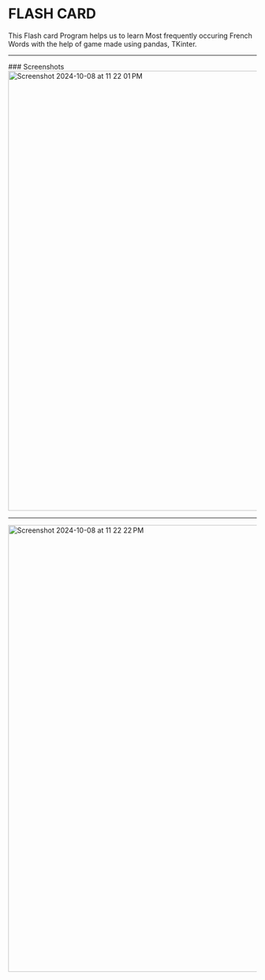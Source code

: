 # FLASH CARD 
This Flash card Program helps us to learn Most frequently occuring French Words with the help of game made using pandas, TKinter.
<hr>
### Screenshots
<img width="892" alt="Screenshot 2024-10-08 at 11 22 01 PM" src="https://github.com/user-attachments/assets/c627a214-c88d-476d-9efe-7d76e504e6cf">

<hr>
<img width="906" alt="Screenshot 2024-10-08 at 11 22 22 PM" src="https://github.com/user-attachments/assets/1bb1014c-359c-4fb2-89ed-969b37fb0279">

